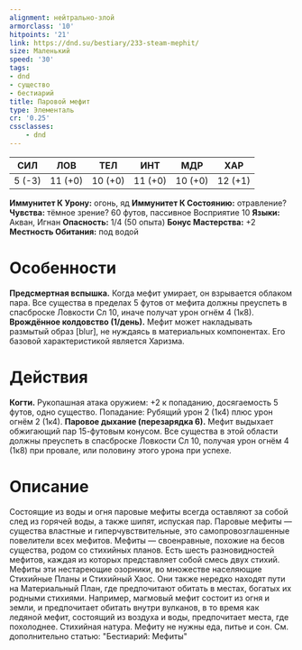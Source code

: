 ```yaml
---
alignment: нейтрально-злой
armorclass: '10'
hitpoints: '21'
link: https://dnd.su/bestiary/233-steam-mephit/
size: Маленький
speed: '30'
tags:
- dnd
- существо
- бестиарий
title: Паровой мефит
type: Элементаль
cr: '0.25'
cssclasses:
    - dnd
---
```



| СИЛ | ЛОВ | ТЕЛ | ИНТ | МДР | ХАР |
|---|---|---|---|---|---|
| 5 (-3) | 11 (+0) | 10 (+0) | 11 (+0) | 10 (+0) | 12 (+1) |
**Иммунитет К Урону:** огонь, яд
**Иммунитет К Состоянию:** отравление?
**Чувства:** тёмное зрение? 60 футов, пассивное Восприятие 10
**Языки:** Акван, Игнан
**Опасность:** 1/4 (50 опыта)
**Бонус Мастерства:** +2
**Местность Обитания:** под водой


# Особенности
**Предсмертная вспышка.** Когда мефит умирает, он взрывается облаком пара. Все существа в пределах 5 футов от мефита должны преуспеть в спасброске Ловкости Сл 10, иначе получат урон огнём 4 (1к8).
**Врождённое колдовство (1/день).** Мефит может накладывать размытый образ [blur], не нуждаясь в материальных компонентах. Его базовой характеристикой является Харизма.


# Действия
**Когти.** Рукопашная атака оружием: +2 к попаданию, досягаемость 5 футов, одно существо. Попадание: Рубящий урон 2 (1к4) плюс урон огнём 2 (1к4).
**Паровое дыхание (перезарядка 6).** Мефит выдыхает обжигающий пар 15-футовым конусом. Все существа в этой области должны преуспеть в спасброске Ловкости Сл 10, получая урон огнём 4 (1к8) при провале, или половину этого урона при успехе.


# Описание
Состоящие из воды и огня паровые мефиты всегда оставляют за собой след из горячей воды, а также шипят, испуская пар. Паровые мефиты — существа властные и гиперчувствительные, это самопровозглашенные повелители всех мефитов. Мефиты — своенравные, похожие на бесов существа, родом со стихийных планов. Есть шесть разновидностей мефитов, каждая из которых представляет собой смесь двух стихий. Мефиты эти нестареющие озорники, во множестве населяющие Стихийные Планы и Стихийный Хаос. Они также нередко находят пути на Материальный План, где предпочитают обитать в местах, богатых их родными стихиями. Например, магмовый мефит состоит из огня и земли, и предпочитает обитать внутри вулканов, в то время как ледяной мефит, состоящий из воздуха и воды, предпочитает места, где похолоднее. Стихийная натура. Мефиту не нужны еда, питье и сон. См. дополнительно статью: "Бестиарий: Мефиты"